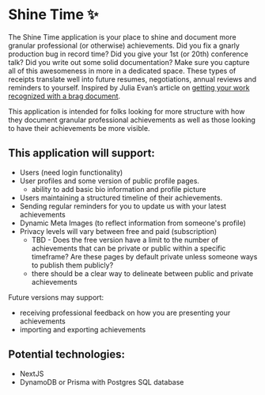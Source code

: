 # Shine Time ✨
The Shine Time application is your place to shine and document more granular professional (or otherwise) achievements. Did you fix a gnarly production bug in record time? Did you give your 1st (or 20th) conference talk? Did you write out some solid documentation? Make sure you capture all of this awesomeness in more in a dedicated space. These types of receipts translate well into future resumes, negotiations, annual reviews and reminders to yourself.  Inspired by Julia Evan’s article on [getting your work recognized with a brag document](https://jvns.ca/blog/brag-documents/).

This application is intended for folks looking for more structure with how they document granular professional achievements as well as those looking to have their achievements be more visible.

## This application will support:
* Users (need login functionality)
* User profiles and some version of public profile pages.
    * ability to add basic bio information and profile picture
* Users maintaining a structured timeline of their achievements.
* Sending regular reminders for you to update us with your latest achievements 
* Dynamic Meta Images (to reflect information from someone's profile)
* Privacy levels will vary between free and paid (subscription)
    * TBD - Does the free version have a limit to the number of achievements that can be private or public within a specific timeframe? Are these pages by default private unless someone ways to publish them publicly?
    * there should be a clear way to delineate between public and private achievements

Future versions may support:
- receiving professional feedback on how you are presenting your achievements
- importing and exporting achievements

## Potential technologies:
- NextJS
- DynamoDB or Prisma with Postgres SQL database
